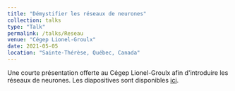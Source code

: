 ```yaml
---
title: "Démystifier les réseaux de neurones"
collection: talks
type: "Talk"
permalink: /talks/Reseau
venue: "Cégep Lionel-Groulx"
date: 2021-05-05
location: "Sainte-Thérèse, Québec, Canada"
---
```


Une courte présentation offerte au Cégep Lionel-Groulx afin d'introduire les réseaux de neurones. Les diapositives sont disponibles [ici](http://cedricbeaulac.github.io/files/NNPresentation.pdf).
